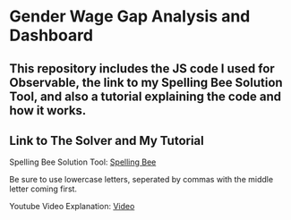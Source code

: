 # Gender Wage Gap Analysis and Dashboard

This repository includes the JS code I used for Observable, the link to my Spelling Bee Solution Tool, and also a tutorial explaining the code and how it works.
---

## Link to The Solver and My Tutorial
Spelling Bee Solution Tool: [Spelling Bee](https://307421ae.jacehiga.pages.dev/)

Be sure to use lowercase letters, seperated by commas with the middle letter coming first.

Youtube Video Explanation: [Video](https://youtu.be/CkrZXnwQGi8)
